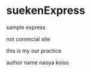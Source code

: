# suekenExpress
sample express

not commcial site

this is my our practice

author name naoya koiso
